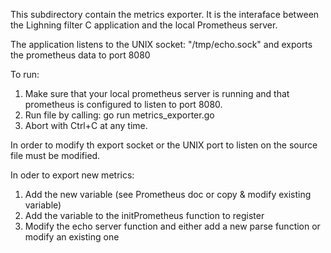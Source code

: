This subdirectory contain the metrics exporter.
It is the interaface between the Lighning filter C application and
the local Prometheus server.

The application listens to the UNIX socket: "/tmp/echo.sock"
and exports the prometheus data to port 8080

To run:
1. Make sure that your local prometheus server is running and that prometheus
   is configured to listen to port 8080.
2. Run file by calling: go run metrics_exporter.go
3. Abort with Ctrl+C at any time.

In order to modify th export socket or the UNIX port to listen on the source file must be modified.

In oder to export new metrics:
1. Add the new variable (see Prometheus doc or copy & modify existing variable)
2. Add the variable to the initPrometheus function to register
3. Modify the echo server function and either add a new parse function or modify an existing one